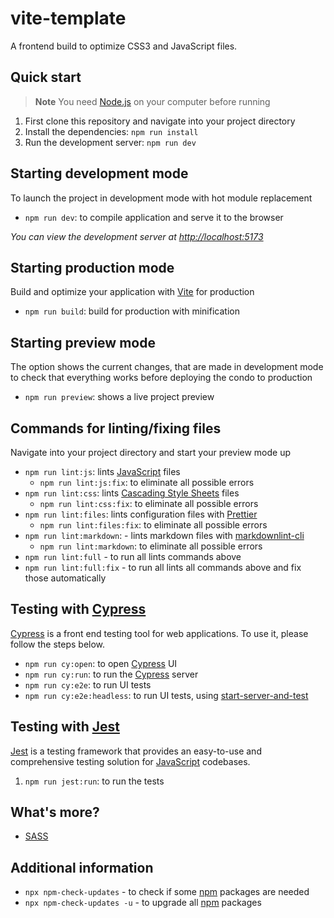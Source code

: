 # vite-template

A frontend build to optimize CSS3 and JavaScript files.

## Quick start

> **Note**
> You need [Node.js](https://github.com/nodejs) on your computer before running

1. First clone this repository and navigate into your project directory
2. Install the dependencies: `npm run install`
3. Run the development server: `npm run dev`

## Starting development mode

To launch the project in development mode with hot module replacement

- `npm run dev`: to compile application and serve it to the browser

_You can view the development server at <http://localhost:5173>_

## Starting production mode

Build and optimize your application with [Vite](https://github.com/vitejs/vite) for production

- `npm run build`: build for production with minification

## Starting preview mode

The option shows the current changes, that are made in development mode to check that everything works before deploying the condo to production

- `npm run preview`: shows a live project preview

## Commands for linting/fixing files

Navigate into your project directory and start your preview mode up

- `npm run lint:js`: lints [JavaScript](https://www.javascript.com) files
  - `npm run lint:js:fix`: to eliminate all possible errors
- `npm run lint:css`: lints [Cascading Style Sheets](https://developer.mozilla.org/en-US/docs/Web/CSS) files
  - `npm run lint:css:fix`: to eliminate all possible errors
- `npm run lint:files`: lints configuration files with [Prettier](https://github.com/prettier/prettier)
  - `npm run lint:files:fix`: to eliminate all possible errors
- `npm run lint:markdown`: - lints markdown files with [markdownlint-cli](https://www.npmjs.com/package/markdownlint-cli)
  - `npm run lint:markdown`: to eliminate all possible errors
- `npm run lint:full` - to run all lints commands above
- `npm run lint:full:fix` - to run all lints all commands above and fix those automatically

## Testing with [Cypress](https://cypress.io)

[Cypress](https://cypress.io) is a front end testing tool for web applications. To use it, please follow the steps below.

- `npm run cy:open`: to open [Cypress](https://cypress.io) UI
- `npm run cy:run`: to run the [Cypress](https://cypress.io) server
- `npm run cy:e2e`: to run UI tests
- `npm run cy:e2e:headless`: to run UI tests, using [start-server-and-test](https://github.com/bahmutov/start-server-and-test)

## Testing with [Jest](https://jestjs.io)

[Jest](https://jestjs.io) is a testing framework that provides an easy-to-use and comprehensive testing solution for [JavaScript](https://www.javascript.com) codebases.

1. `npm run jest:run`: to run the tests

## What's more?

- [SASS](https://sass-lang.com)

## Additional information

- `npx npm-check-updates` - to check if some [npm](https://www.npmjs.com) packages are needed
- `npx npm-check-updates -u` - to upgrade all [npm](https://www.npmjs.com) packages
